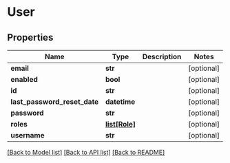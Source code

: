 # User

## Properties
Name | Type | Description | Notes
------------ | ------------- | ------------- | -------------
**email** | **str** |  | [optional] 
**enabled** | **bool** |  | [optional] 
**id** | **str** |  | [optional] 
**last_password_reset_date** | **datetime** |  | [optional] 
**password** | **str** |  | [optional] 
**roles** | [**list[Role]**](Role.md) |  | [optional] 
**username** | **str** |  | [optional] 

[[Back to Model list]](../README.md#documentation-for-models) [[Back to API list]](../README.md#documentation-for-api-endpoints) [[Back to README]](../README.md)


